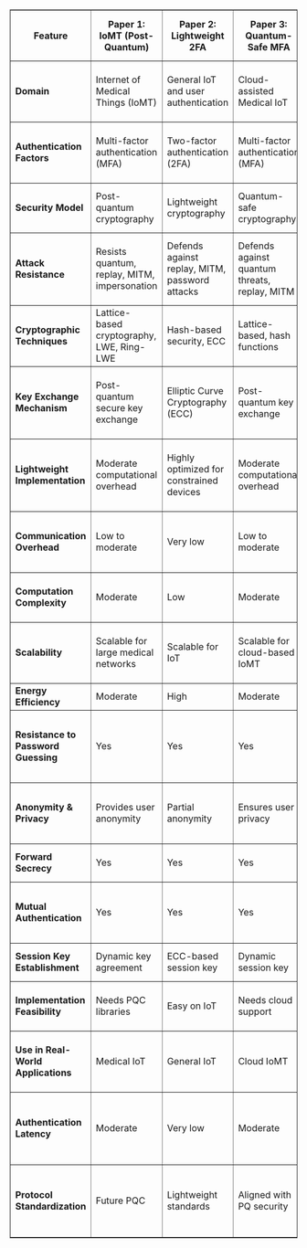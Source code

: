<table border="1" cellspacing="0" cellpadding="5">
  <tr>
    <th>Feature</th>
    <!-- Original 12 papers -->
    <th>Paper 1: IoMT (Post-Quantum)</th>
    <th>Paper 2: Lightweight 2FA</th>
    <th>Paper 3: Quantum-Safe MFA</th>
    <th>Paper 4: Quantum Authentication</th>
    <th>Paper 5: Post-Quantum for TDM-PONs</th>
    <th>Paper 6: PQ IoT Healthcare</th>
    <th>Paper 7: Post-Quantum E2EE Protocol</th>
    <th>Paper 8: KEM-SPDM Secure Session</th>
    <th>Paper 9: Post-Quantum for TDM-PONs</th>
    <th>Paper 10: PQ IoT Healthcare</th>
    <th>Paper 11: SPAPA (Hash-Based)</th>
    <th>Paper 12: Conditional Privacy for IIoT</th>
    <!-- New papers -->
    <th>Paper 13: Improving OTP with PQC</th>
    <th>Paper 14: Quantum Password Auth</th>
  </tr>
  <tr>
    <td><b>Domain</b></td>
    <td>Internet of Medical Things (IoMT)</td>
    <td>General IoT and user authentication</td>
    <td>Cloud-assisted Medical IoT</td>
    <td>Quantum authentication systems</td>
    <td>Telecommunication Networks (TDM-PONs)</td>
    <td>IoT-Based Healthcare Systems</td>
    <td>Secure messaging and communication protocols</td>
    <td>Device-level secure session establishment</td>
    <td>Telecommunication Networks (TDM-PONs)</td>
    <td>IoT-Based Healthcare Systems</td>
    <td>Password-based systems</td>
    <td>Industrial IoT (IIoT)</td>
    <td>OTP Authentication, Post-Quantum Cryptography (PQC)</td>
    <td>Quantum Password Authentication, Post-Quantum Security</td>
  </tr>
  <tr>
    <td><b>Authentication Factors</b></td>
    <td>Multi-factor authentication (MFA)</td>
    <td>Two-factor authentication (2FA)</td>
    <td>Multi-factor authentication (MFA)</td>
    <td>Quantum-based authentication</td>
    <td>Mutual authentication using post-quantum cryptography</td>
    <td>Three-factor authentication</td>
    <td>Post-quantum mutual authentication using signatures</td>
    <td>KEM-based one-way or mutual authentication</td>
    <td>Mutual authentication using post-quantum cryptography</td>
    <td>Three-factor authentication</td>
    <td>Password with temporary hashed identity</td>
    <td>Pseudonym-based authentication</td>
    <td>Two-Factor Authentication (2FA) with OTP</td>
    <td>Quantum copy-protection for password verification</td>
  </tr>
  <tr>
    <td><b>Security Model</b></td>
    <td>Post-quantum cryptography</td>
    <td>Lightweight cryptography</td>
    <td>Quantum-safe cryptography</td>
    <td>Quantum key distribution (QKD)</td>
    <td>Post-quantum security integrated into TDM-PON authentication</td>
    <td>Post-quantum secure authentication</td>
    <td>Post-quantum Signal protocol adaptation</td>
    <td>Post-quantum KEM-based authentication</td>
    <td>Post-quantum security integrated into TDM-PON authentication</td>
    <td>Post-quantum secure authentication</td>
    <td>Hash-based post-quantum authentication</td>
    <td>Hash-based PQC with conditional traceability</td>
    <td>Resistance to quantum attacks (MITM, server compromise)</td>
    <td>Honest-Malicious security model</td>
  </tr>
  <tr>
    <td><b>Attack Resistance</b></td>
    <td>Resists quantum, replay, MITM, impersonation</td>
    <td>Defends against replay, MITM, password attacks</td>
    <td>Defends against quantum threats, replay, MITM</td>
    <td>Unconditional security against MITM</td>
    <td>Resists quantum attacks, impersonation, MITM, replay</td>
    <td>Resists quantum, replay, stolen-verifier attacks</td>
    <td>Quantum, MITM, impersonation, SNDL</td>
    <td>Quantum, MITM, replay, downgrade</td>
    <td>Resists quantum attacks, impersonation, MITM, replay</td>
    <td>Resists quantum, replay, stolen-verifier attacks</td>
    <td>Resists replay, impersonation, DoS, stolen credentials</td>
    <td>Resists session hijacking, impersonation, replay</td>
    <td>Quantum-resistant (NTRU, CRYSTALS-Dilithium, SPHINCS+, FALCON)</td>
    <td>Quantum brute-force resistance (Grover's algorithm mitigation)</td>
  </tr>
  <tr>
    <td><b>Cryptographic Techniques</b></td>
    <td>Lattice-based cryptography, LWE, Ring-LWE</td>
    <td>Hash-based security, ECC</td>
    <td>Lattice-based, hash functions</td>
    <td>Quantum key distribution, BB84 protocol</td>
    <td>PQ-KEM using Kyber</td>
    <td>Lattice-based PQC</td>
    <td>CRYSTALS-Kyber, Dilithium</td>
    <td>Kyber KEM, HMAC, HKDF</td>
    <td>PQ-KEM using Kyber</td>
    <td>Lattice-based PQC</td>
    <td>Secure hash functions, challenge-response</td>
    <td>Secure hash functions with pseudonyms</td>
    <td>PQC algorithms (NTRU, CRYSTALS-Dilithium, SPHINCS+, FALCON)</td>
    <td>Quantum copy-protection, Steane code, one-time pad</td>
  </tr>
  <tr>
    <td><b>Key Exchange Mechanism</b></td>
    <td>Post-quantum secure key exchange</td>
    <td>Elliptic Curve Cryptography (ECC)</td>
    <td>Post-quantum key exchange</td>
    <td>Quantum key exchange (QKD)</td>
    <td>Kyber-based PQ-KEM</td>
    <td>Post-quantum lattice-based encryption</td>
    <td>Post-quantum KEM (Kyber)</td>
    <td>KEMe, KEMr, KEMi (Kyber variants)</td>
    <td>Kyber-based PQ-KEM</td>
    <td>Post-quantum lattice-based encryption</td>
    <td>Session key from hashed credentials</td>
    <td>Secure key exchange using lightweight hash operations</td>
    <td>NTRU for secure OTP transference</td>
    <td>Quantum-secure SSL (FrodoKEM-1344, AES-256)</td>
  </tr>
  <tr>
    <td><b>Lightweight Implementation</b></td>
    <td>Moderate computational overhead</td>
    <td>Highly optimized for constrained devices</td>
    <td>Moderate computational overhead</td>
    <td>High due to quantum computations</td>
    <td>Optimized for optical networks</td>
    <td>Optimized for low-resource IoT devices</td>
    <td>Efficient lattice-based PQC algorithms</td>
    <td>Optimized KEM flows and HKDF chaining</td>
    <td>Optimized for optical networks</td>
    <td>Optimized for low-resource IoT devices</td>
    <td>Low resource, suitable for constrained devices</td>
    <td>Optimized for constrained IIoT devices</td>
    <td>Evaluated computational efficiency of PQC algorithms</td>
    <td>Optimized quantum circuits with classical pre/post-processing</td>
  </tr>
  <tr>
    <td><b>Communication Overhead</b></td>
    <td>Low to moderate</td>
    <td>Very low</td>
    <td>Low to moderate</td>
    <td>High</td>
    <td>Moderate</td>
    <td>Low</td>
    <td>Increased initial message size</td>
    <td>Lower overhead</td>
    <td>Moderate</td>
    <td>Low</td>
    <td>Efficient; minimal delay</td>
    <td>Low delay, efficient protocol</td>
    <td>Analyzed encryption/decryption times for NTRU, RSA, AES</td>
    <td>Quantum circuit depth reduction (80-100 operations)</td>
  </tr>
  <tr>
    <td><b>Computation Complexity</b></td>
    <td>Moderate</td>
    <td>Low</td>
    <td>Moderate</td>
    <td>High</td>
    <td>Moderate</td>
    <td>Low to moderate</td>
    <td>Moderate</td>
    <td>Lower</td>
    <td>Moderate</td>
    <td>Low to moderate</td>
    <td>Low; simple hash computations</td>
    <td>Low; optimized hash-based design</td>
    <td>Benchmarking PQC algorithms for OTP systems</td>
    <td>Noise mitigation in quantum computations</td>
  </tr>
  <tr>
    <td><b>Scalability</b></td>
    <td>Scalable for large medical networks</td>
    <td>Scalable for IoT</td>
    <td>Scalable for cloud-based IoMT</td>
    <td>Limited</td>
    <td>Scalable for TDM-PONs</td>
    <td>Scalable for IoT healthcare</td>
    <td>Scalable to messaging apps</td>
    <td>Scalable to embedded systems</td>
    <td>Scalable for TDM-PONs</td>
    <td>Scalable for IoT healthcare</td>
    <td>Scalable for client-server systems</td>
    <td>Designed for multi-device IIoT networks</td>
    <td>Tested with 1000 simulated users</td>
    <td>Proof-of-concept on IBM quantum computers (ibmq_sydney)</td>
  </tr>
  <tr>
    <td><b>Energy Efficiency</b></td>
    <td>Moderate</td>
    <td>High</td>
    <td>Moderate</td>
    <td>Low</td>
    <td>Moderate</td>
    <td>High</td>
    <td>Moderate</td>
    <td>High</td>
    <td>Moderate</td>
    <td>High</td>
    <td>High efficiency</td>
    <td>High efficiency</td>
    <td>Not explicitly mentioned</td>
    <td>Not explicitly mentioned</td>
  </tr>
  <tr>
    <td><b>Resistance to Password Guessing</b></td>
    <td>Yes</td>
    <td>Yes</td>
    <td>Yes</td>
    <td>Yes</td>
    <td>Yes</td>
    <td>Yes</td>
    <td>Yes</td>
    <td>Yes</td>
    <td>Yes</td>
    <td>Yes</td>
    <td>Yes</td>
    <td>Yes</td>
    <td>Hashing with PQC algorithms (FALCON preferred for verification speed)</td>
    <td>Quantum copy-protection prevents offline guessing</td>
  </tr>
  <tr>
    <td><b>Anonymity & Privacy</b></td>
    <td>Provides user anonymity</td>
    <td>Partial anonymity</td>
    <td>Ensures user privacy</td>
    <td>Quantum encryption</td>
    <td>PQ encryption ensures privacy</td>
    <td>Biometric privacy preservation</td>
    <td>Deniability partially lost</td>
    <td>Deniability retained</td>
    <td>PQ encryption ensures privacy</td>
    <td>Biometric privacy preservation</td>
    <td>User anonymity through hashed temp IDs</td>
    <td>Conditional anonymity with traceability</td>
    <td>Ensures OTP secrecy via PQC hashing</td>
    <td>No explicit focus on anonymity</td>
  </tr>
  <tr>
    <td><b>Forward Secrecy</b></td>
    <td>Yes</td>
    <td>Yes</td>
    <td>Yes</td>
    <td>Yes</td>
    <td>Yes</td>
    <td>Yes</td>
    <td>Yes</td>
    <td>Yes</td>
    <td>Yes</td>
    <td>Yes</td>
    <td>Ensured through hash freshness</td>
    <td>Ensured via pseudonym rotation</td>
    <td>Not explicitly mentioned</td>
    <td>Not explicitly mentioned</td>
  </tr>
  <tr>
    <td><b>Mutual Authentication</b></td>
    <td>Yes</td>
    <td>Yes</td>
    <td>Yes</td>
    <td>Yes</td>
    <td>Yes</td>
    <td>Yes</td>
    <td>Yes</td>
    <td>Optional</td>
    <td>Yes</td>
    <td>Yes</td>
    <td>Yes</td>
    <td>Yes</td>
    <td>Server-to-user OTP verification</td>
    <td>Classical server-to-quantum authentication server model</td>
  </tr>
  <tr>
    <td><b>Session Key Establishment</b></td>
    <td>Dynamic key agreement</td>
    <td>ECC-based session key</td>
    <td>Dynamic session key</td>
    <td>Quantum-generated key</td>
    <td>Dynamic with PQ methods</td>
    <td>Secure post-quantum generation</td>
    <td>KEM + KDF</td>
    <td>HKDF + shared secrets</td>
    <td>Dynamic with PQ methods</td>
    <td>Secure post-quantum generation</td>
    <td>Secure hashed credentials</td>
    <td>Secure hash-based key generation</td>
    <td>Not explicitly mentioned</td>
    <td>Quantum-secure SSL for communication</td>
  </tr>
  <tr>
    <td><b>Implementation Feasibility</b></td>
    <td>Needs PQC libraries</td>
    <td>Easy on IoT</td>
    <td>Needs cloud support</td>
    <td>Needs quantum hardware</td>
    <td>Feasible with PQC</td>
    <td>Feasible with PQC</td>
    <td>Needs PQC libraries</td>
    <td>libOQS + SPDM stack</td>
    <td>Feasible with PQC</td>
    <td>Feasible with PQC</td>
    <td>Simple software-only deployment</td>
    <td>Suitable for IIoT platforms</td>
    <td>Demonstrated feasibility of PQC in OTP systems</td>
    <td>Noisy but feasible with error mitigation (Qiskit tools)</td>
  </tr>
  <tr>
    <td><b>Use in Real-World Applications</b></td>
    <td>Medical IoT</td>
    <td>General IoT</td>
    <td>Cloud IoMT</td>
    <td>Experimental</td>
    <td>Next-gen fiber networks</td>
    <td>Telemedicine & remote monitoring</td>
    <td>Secure messaging</td>
    <td>Embedded hardware</td>
    <td>Next-gen fiber networks</td>
    <td>Telemedicine & remote monitoring</td>
    <td>Password-based systems</td>
    <td>IIoT, constrained environments</td>
    <td>Proposed for MFA systems (e.g., banking, web apps)</td>
    <td>Proof-of-concept for post-quantum password systems</td>
  </tr>
  <tr>
    <td><b>Authentication Latency</b></td>
    <td>Moderate</td>
    <td>Very low</td>
    <td>Moderate</td>
    <td>High</td>
    <td>Low to moderate</td>
    <td>Low</td>
    <td>Moderate</td>
    <td>Low</td>
    <td>Low to moderate</td>
    <td>Low</td>
    <td>Low</td>
    <td>Very low</td>
    <td>Compared performance (NTRU faster than RSA, slower than AES)</td>
    <td>High latency due to quantum noise (mitigated via classical processing)</td>
  </tr>
  <tr>
    <td><b>Protocol Standardization</b></td>
    <td>Future PQC</td>
    <td>Lightweight standards</td>
    <td>Aligned with PQ security</td>
    <td>Needs new quantum standards</td>
    <td>Aligned with NIST</td>
    <td>Aligned with NIST + IoT</td>
    <td>NIST PQC + Signal</td>
    <td>SPDM 1.2 + PQC roadmap</td>
    <td>Aligned with NIST</td>
    <td>Aligned with NIST + IoT</td>
    <td>Compliant with PQC direction</td>
    <td>Aligned with future NIST PQC</td>
    <td>Based on NIST PQC submissions</td>
    <td>Uses IBM Quantum Experience and Open Quantum Safe libraries</td>
  </tr>
</table>
